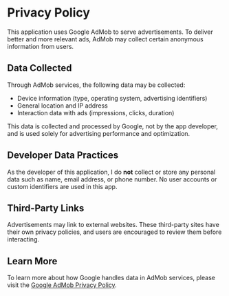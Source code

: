 # Privacy Policy

This application uses Google AdMob to serve advertisements. To deliver better and more relevant ads, AdMob may collect certain anonymous information from users.

## Data Collected

Through AdMob services, the following data may be collected:

- Device information (type, operating system, advertising identifiers)
- General location and IP address
- Interaction data with ads (impressions, clicks, duration)

This data is collected and processed by Google, not by the app developer, and is used solely for advertising performance and optimization.

## Developer Data Practices

As the developer of this application, I do **not** collect or store any personal data such as name, email address, or phone number. No user accounts or custom identifiers are used in this app.

## Third-Party Links

Advertisements may link to external websites. These third-party sites have their own privacy policies, and users are encouraged to review them before interacting.

## Learn More

To learn more about how Google handles data in AdMob services, please visit the [Google AdMob Privacy Policy](https://support.google.com/admob/answer/9012903).

